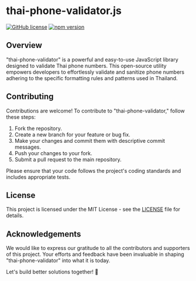 # thai-phone-validator.js

[![GitHub license](https://img.shields.io/badge/license-MIT-blue.svg)](https://github.com/your-username/thai-phone-validator/blob/main/LICENSE)
[![npm version](https://img.shields.io/npm/v/thai-phone-validator.svg?style=flat)](https://www.npmjs.com/package/thai-phone-validator)

## Overview

"thai-phone-validator" is a powerful and easy-to-use JavaScript library designed to validate Thai phone numbers. This open-source utility empowers developers to effortlessly validate and sanitize phone numbers adhering to the specific formatting rules and patterns used in Thailand.


## Contributing

Contributions are welcome! To contribute to "thai-phone-validator," follow these steps:

1. Fork the repository.
2. Create a new branch for your feature or bug fix.
3. Make your changes and commit them with descriptive commit messages.
4. Push your changes to your fork.
5. Submit a pull request to the main repository.

Please ensure that your code follows the project's coding standards and includes appropriate tests.

## License

This project is licensed under the MIT License - see the [LICENSE](LICENSE) file for details.

## Acknowledgements

We would like to express our gratitude to all the contributors and supporters of this project. Your efforts and feedback have been invaluable in shaping "thai-phone-validator" into what it is today.

Let's build better solutions together! 🚀

